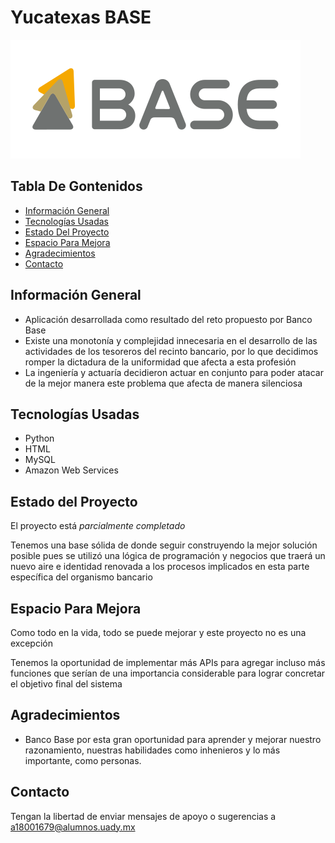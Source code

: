 # Yucatexas  BASE

![Logo](./Img/logo-base-marca.svg)

## Tabla De Gontenidos

* [Información General](#información-General)
* [Tecnologías Usadas](#tecnologías-Usadas)
* [Estado Del Proyecto](#estado-Del-Proyecto)
* [Espacio Para Mejora](#espacio-Para-Mejora)
* [Agradecimientos](#agradecimientos)
* [Contacto](#contacto)


## Información General

- Aplicación desarrollada como resultado del reto propuesto por Banco Base
- Existe una monotonía y complejidad innecesaria en el desarrollo de las actividades de los tesoreros del recinto bancario, por lo que decidimos romper la dictadura de la uniformidad que afecta a esta profesión
- La ingeniería y actuaría decidieron actuar en conjunto para poder atacar de la mejor manera este problema que afecta de manera silenciosa

## Tecnologías Usadas
-  Python
-  HTML
-  MySQL
-  Amazon Web Services

## Estado del Proyecto

El proyecto está _parcialmente completado_

Tenemos una base sólida de donde seguir construyendo la mejor solución posible pues se utilizó una lógica de programación y negocios que traerá un nuevo aire e identidad renovada a los procesos implicados en esta parte específica del organismo bancario

## Espacio Para Mejora

Como todo en la vida, todo se puede mejorar y este proyecto no es una excepción

Tenemos la oportunidad de implementar más APIs para agregar incluso más funciones que serían de una importancia considerable para lograr concretar el objetivo final del sistema

## Agradecimientos

- Banco Base por esta gran oportunidad para aprender y mejorar nuestro razonamiento, nuestras habilidades como inhenieros y lo más importante, como personas. 

## Contacto

Tengan la libertad de enviar mensajes de apoyo o sugerencias a a18001679@alumnos.uady.mx 
